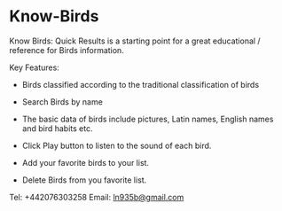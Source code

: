 # Know-Birds

Know Birds: Quick Results is a starting point for a great educational / reference for Birds information.

Key Features:

* Birds classified according to the traditional classification of birds

* Search Birds  by name

* The basic data of birds include pictures, Latin names, English names and bird habits etc.

* Click Play button to listen to the sound of each bird.

* Add your favorite birds to your list.

* Delete Birds from you favorite list.

Tel: +442076303258
Email: ln935b@gmail.com
